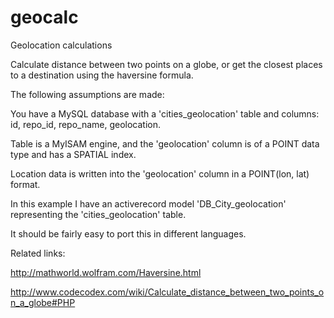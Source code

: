 geocalc
=======

Geolocation calculations

Calculate distance between two points on a globe, or get the closest places to a destination using the haversine formula.

The following assumptions are made:

You have a MySQL database with a 'cities_geolocation' table and columns: id, repo_id, repo_name, geolocation.

Table is a MyISAM engine, and the 'geolocation' column is of a POINT data type and has a SPATIAL index.

Location data is written into the 'geolocation' column in a POINT(lon, lat) format.

In this example I have an activerecord model 'DB_City_geolocation' representing the 'cities_geolocation' table.

It should be fairly easy to port this in different languages.

Related links:

http://mathworld.wolfram.com/Haversine.html

http://www.codecodex.com/wiki/Calculate_distance_between_two_points_on_a_globe#PHP
